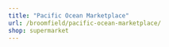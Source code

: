 ```yaml
---
title: "Pacific Ocean Marketplace"
url: /broomfield/pacific-ocean-marketplace/
shop: supermarket
---
```

